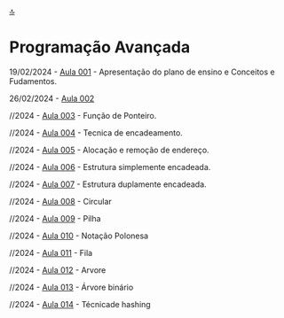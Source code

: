 [🔝](../README.md)
# Programação Avançada

19/02/2024 - [Aula 001](aula001/README.md) - Apresentação do plano de ensino e Conceitos e Fudamentos.

26/02/2024 - [Aula 002](aula002/README.md)

//2024 - [Aula 003](aula003/README.md) - Função de Ponteiro.

//2024 - [Aula 004](aula004/README.md) - Tecnica de encadeamento.

//2024 - [Aula 005](aula005/README.md) - Alocação e remoção de endereço.

//2024 - [Aula 006](aula006/README.md) - Estrutura simplemente encadeada.

//2024 - [Aula 007](aula007/README.md) - Estrutura duplamente encadeada.

//2024 - [Aula 008](aula008/README.md) - Circular

//2024 - [Aula 009](aula009/README.md) - Pilha

//2024 - [Aula 010](aula010/README.md) - Notação Polonesa

//2024 - [Aula 011](aula011/README.md) - Fila

//2024 - [Aula 012](aula012/README.md) - Arvore

//2024 - [Aula 013](aula013/README.md) - Árvore binário

//2024 - [Aula 014](aula014/README.md) - Técnicade hashing
